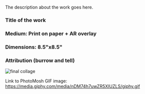 The description about the work goes here.

### Title of the work <br>
### Medium: Print on paper + AR overlay <br>
### Dimensions: 8.5"x8.5" <br>
### Attribution (burrow and tell) <br>

![final collage](https://i.imgur.com/MDNgAKB.png)

Link to PhotoMosh GIF image: https://media.giphy.com/media/nDM74h7uwZR5XIUZLS/giphy.gif
